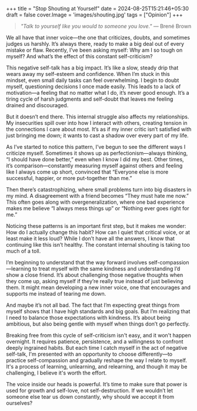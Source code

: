 +++
title = "Stop Shouting at Yourself"
date = 2024-08-25T15:21:46+05:30
draft = false
cover.Image = 'images/shouting.jpg'
tags = ["Opinion"]
+++

> _"Talk to yourself like you would to someone you love."_
> — Brené Brown

We all have that inner voice—the one that criticizes, doubts, and sometimes judges us harshly. It’s always there, ready to make a big deal out of every mistake or flaw. Recently, I’ve been asking myself: Why am I so tough on myself? And what’s the effect of this constant self-criticism?

This negative self-talk has a big impact. It’s like a slow, steady drip that wears away my self-esteem and confidence. When I’m stuck in this mindset, even small daily tasks can feel overwhelming. I begin to doubt myself, questioning decisions I once made easily. This leads to a lack of motivation—a feeling that no matter what I do, it’s never good enough. It’s a tiring cycle of harsh judgments and self-doubt that leaves me feeling drained and discouraged.

But it doesn’t end there. This internal struggle also affects my relationships. My insecurities spill over into how I interact with others, creating tension in the connections I care about most. It’s as if my inner critic isn’t satisfied with just bringing me down; it wants to cast a shadow over every part of my life.

As I’ve started to notice this pattern, I’ve begun to see the different ways I criticize myself. Sometimes it shows up as perfectionism—always thinking, “I should have done better,” even when I know I did my best. Other times, it’s comparison—constantly measuring myself against others and feeling like I always come up short, convinced that “Everyone else is more successful, happier, or more put-together than me.”

Then there’s catastrophizing, where small problems turn into big disasters in my mind. A disagreement with a friend becomes “They must hate me now.” This often goes along with overgeneralization, where one bad experience makes me believe “I always mess things up” or “Nothing ever goes right for me.”

Noticing these patterns is an important first step, but it makes me wonder: How do I actually change this habit? How can I quiet that critical voice, or at least make it less loud? While I don’t have all the answers, I know that continuing like this isn’t healthy. The constant internal shouting is taking too much of a toll.

I’m beginning to understand that the way forward involves self-compassion—learning to treat myself with the same kindness and understanding I’d show a close friend. It’s about challenging those negative thoughts when they come up, asking myself if they’re really true instead of just believing them. It might mean developing a new inner voice, one that encourages and supports me instead of tearing me down.

And maybe it’s not all bad. The fact that I’m expecting great things from myself shows that I have high standards and big goals. But I’m realizing that I need to balance those expectations with kindness. It’s about being ambitious, but also being gentle with myself when things don’t go perfectly.

Breaking free from this cycle of self-criticism isn't easy, and it won't happen overnight. It requires patience, persistence, and a willingness to confront deeply ingrained habits. But each time I catch myself in the act of negative self-talk, I'm presented with an opportunity to choose differently—to practice self-compassion and gradually reshape the way I relate to myself. It's a process of learning, unlearning, and relearning, and though it may be challenging, I believe it's worth the effort.

The voice inside our heads is powerful. It’s time to make sure that power is used for growth and self-love, not self-destruction. If we wouldn’t let someone else tear us down constantly, why should we accept it from ourselves?
